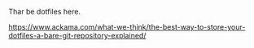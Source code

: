 Thar be dotfiles here.

https://www.ackama.com/what-we-think/the-best-way-to-store-your-dotfiles-a-bare-git-repository-explained/
